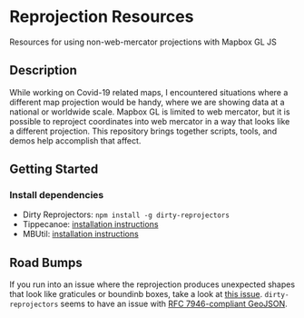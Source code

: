# Reprojection Resources

Resources for using non-web-mercator projections with Mapbox GL JS

## Description

While working on Covid-19 related maps, I encountered situations where a different map projection would be handy, where we are showing data at a national or worldwide scale. Mapbox GL is limited to web mercator, but it is possible to reproject coordinates into web mercator in a way that looks like a different projection. This repository brings together scripts, tools, and demos help accomplish that affect.

## Getting Started

### Install dependencies

- Dirty Reprojectors: `npm install -g dirty-reprojectors`
- Tippecanoe: [installation instructions](https://github.com/mapbox/tippecanoe#installation)
- MBUtil: [installation instructions](https://github.com/mapbox/mbutil#installation)

## Road Bumps

If you run into an issue where the reprojection produces unexpected shapes that look like graticules or boundinb boxes, take a look at [this issue](https://github.com/developmentseed/dirty-reprojectors/issues/13). `dirty-reprojectors` seems to have an issue with [RFC 7946-compliant GeoJSON](https://github.com/developmentseed/dirty-reprojectors/issues/13#issuecomment-662715598).
